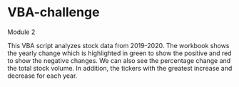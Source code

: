 # VBA-challenge

Module 2

This VBA script analyzes stock data from 2019-2020. The workbook shows the yearly change which is highlighted in green to show the positive and red to show the negative changes. We can also see the percentage change and the total stock volume. In addition, the tickers with the greatest increase and decrease for each year. 
